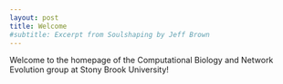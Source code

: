 ```yaml
---
layout: post
title: Welcome 
#subtitle: Excerpt from Soulshaping by Jeff Brown
---
```


Welcome to the homepage of the Computational Biology and Network Evolution group at Stony Brook University!
